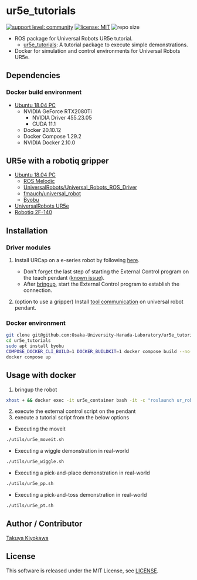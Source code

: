 # ur5e_tutorials

[![support level: community](https://img.shields.io/badge/support%20level-community-lightgray.svg)](http://rosindustrial.org/news/2016/10/7/better-supporting-a-growing-ros-industrial-software-platform)
[![license: MIT](https://img.shields.io/badge/License-MIT-yellow.svg)](https://opensource.org/licenses/MIT)
![repo size](https://img.shields.io/github/repo-size/Osaka-University-Harada-Laboratory/ur5e_tutorials)

- ROS package for Universal Robots UR5e tutorial.
  - [ur5e_tutorials](/catkin_ws/src/ur5e_tutorials): A tutorial package to execute simple demonstrations.
- Docker for simulation and control environments for Universal Robots UR5e.

## Dependencies

### Docker build environment

- [Ubuntu 18.04 PC](https://ubuntu.com/certified/laptops?q=&limit=20&vendor=Dell&vendor=Lenovo&vendor=HP&release=18.04+LTS)
  - NVIDIA GeForce RTX2080Ti
  	- NVIDIA Driver 455.23.05
    - CUDA 11.1
  - Docker 20.10.12
  - Docker Compose 1.29.2
  - NVIDIA Docker 2.10.0

## UR5e with a robotiq gripper

- [Ubuntu 18.04 PC](https://ubuntu.com/certified/laptops?q=&limit=20&vendor=Dell&vendor=Lenovo&vendor=HP&release=18.04+LTS)
  - [ROS Melodic](https://wiki.ros.org/melodic/Installation/Ubuntu)
  - [UniversalRobots/Universal_Robots_ROS_Driver](https://github.com/UniversalRobots/Universal_Robots_ROS_Driver)
  - [fmauch/universal_robot](https://github.com/fmauch/universal_robot.git)
  - [Byobu](https://www.byobu.org/)
- [UniversalRobots UR5e](https://www.universal-robots.com/products/ur5-robot/) 
- [Robotiq 2F-140](https://robotiq.com/products/2f85-140-adaptive-robot-gripper)

## Installation

### Driver modules
1. Install URCap on a e-series robot by following [here](https://github.com/UniversalRobots/Universal_Robots_ROS_Driver/blob/master/ur_robot_driver/doc/install_urcap_e_series.md).
    - Don't forget the last step of starting the External Control program on the teach pendant ([known issue](https://github.com/UniversalRobots/Universal_Robots_ROS_Driver/issues/55)).
    - After [bringup](https://github.com/UniversalRobots/Universal_Robots_ROS_Driver/blob/master/ur_robot_driver/doc/usage_example.md), start the External Control program to establish the connection.  

2. (option to use a gripper) Install [tool communication](https://github.com/UniversalRobots/Universal_Robots_ROS_Driver/blob/master/ur_robot_driver/doc/setup_tool_communication.md) on universal robot pendant.  

### Docker environment
```bash
git clone git@github.com:Osaka-University-Harada-Laboratory/ur5e_tutorials.git --depth 1  
cd ur5e_tutorials
sudo apt install byobu
COMPOSE_DOCKER_CLI_BUILD=1 DOCKER_BUILDKIT=1 docker compose build --no-cache --parallel  
docker compose up
```

## Usage with docker

1. bringup the robot  
```bash
xhost + && docker exec -it ur5e_container bash -it -c "roslaunch ur_robot_driver ur5e_bringup.launch robot_ip:=XX.XX.XX.XX"  # e.g., 172.32.1.148
```
2. execute the external control script on the pendant  
3. execute a tutorial script from the below options

- Executing the moveit
```bash
./utils/ur5e_moveit.sh
```

- Executing a wiggle demonstration in real-world
```bash
./utils/ur5e_wiggle.sh
```

- Executing a pick-and-place demonstration in real-world
```bash
./utils/ur5e_pp.sh
```

- Executing a pick-and-toss demonstration in real-world
```bash
./utils/ur5e_pt.sh
```

## Author / Contributor

[Takuya Kiyokawa](https://takuya-ki.github.io/)

## License

This software is released under the MIT License, see [LICENSE](./LICENSE).
